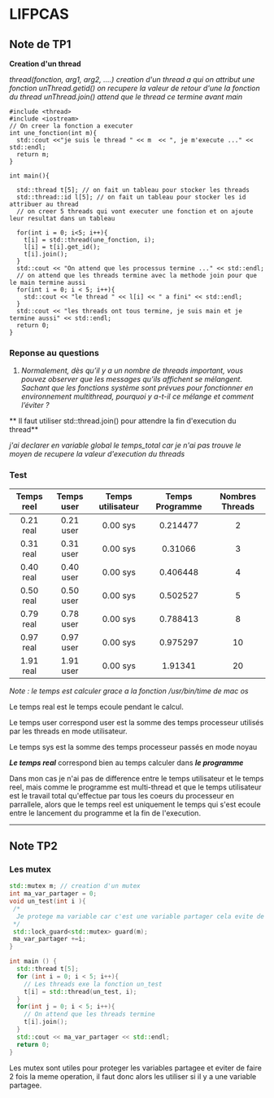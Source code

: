 # LIFPCAS

## Note de TP1

**Creation d'un thread**

_thread(fonction, arg1, arg2, ....) creation d'un thread a qui on attribut une fonction_
_unThread.getid() on recupere la valeur de retour d'une la fonction du thread_
_unThread.join() attend que le thread ce termine avant main_

```
#include <thread>
#include <iostream>
// On creer la fonction a executer
int une_fonction(int m){
  std::cout <<"je suis le thread " << m  << ", je m'execute ..." << std::endl;
  return m;
}

int main(){

  std::thread t[5]; // on fait un tableau pour stocker les threads
  std::thread::id l[5]; // on fait un tableau pour stocker les id attribuer au thread
  // on creer 5 threads qui vont executer une fonction et on ajoute leur resultat dans un tableau

  for(int i = 0; i<5; i++){
    t[i] = std::thread(une_fonction, i);
    l[i] = t[i].get_id();
    t[i].join();
  }
  std::cout << "On attend que les processus termine ..." << std::endl;
  // on attend que les threads termine avec la methode join pour que le main termine aussi
  for(int i = 0; i < 5; i++){
    std::cout << "le thread " << l[i] << " a fini" << std::endl;
  }
  std::cout << "les threads ont tous termine, je suis main et je termine aussi" << std::endl;
  return 0;
}
```

### Reponse au questions

1. _Normalement, dès qu’il y a un nombre de threads important, vous pouvez observer
   que les messages qu’ils affichent se mélangent. Sachant que les fonctions système sont
   prévues pour fonctionner en environnement multithread, pourquoi y a-t-il ce mélange et
   comment l’éviter ?_

** Il faut utiliser std::thread.join() pour attendre la fin d'execution du thread**

_j'ai declarer en variable global le temps_total car je n'ai pas trouve le moyen de recupere la valeur d'execution du threads_

### Test

| Temps reel | Temps user | Temps utilisateur | Temps Programme | Nombres Threads |
| :--------: | :--------: | :---------------: | :-------------: | :-------------: |
| 0.21 real  | 0.21 user  |     0.00 sys      |    0.214477     |        2        |
| 0.31 real  | 0.31 user  |     0.00 sys      |     0.31066     |        3        |
| 0.40 real  | 0.40 user  |     0.00 sys      |    0.406448     |        4        |
| 0.50 real  | 0.50 user  |     0.00 sys      |    0.502527     |        5        |
| 0.79 real  | 0.78 user  |     0.00 sys      |    0.788413     |        8        |
| 0.97 real  | 0.97 user  |     0.00 sys      |    0.975297     |       10        |
| 1.91 real  | 1.91 user  |     0.00 sys      |     1.91341     |       20        |

_Note : le temps est calculer grace a la fonction /usr/bin/time de mac os_

Le temps real est le temps ecoule pendant le calcul.

Le temps user correspond user est la somme des temps processeur utilisés par les threads en mode utilisateur.

Le temps sys est la somme des temps processeur passés en mode noyau

**_Le temps real_** correspond bien au temps calculer dans **_le programme_**

Dans mon cas je n'ai pas de difference entre le temps utilisateur et le temps reel, mais comme le programme est multi-thread et que le temps utilisateur est le travail total qu'effectue par tous les coeurs du processeur en parrallele, alors que le temps reel est uniquement le temps qui s'est ecoule entre le lancement du programme et la fin de l'execution.

---

## Note TP2

### Les mutex

```c++
std::mutex m; // creation d'un mutex
int ma_var_partager = 0;
void un_test(int i ){
 /*
  Je protege ma variable car c'est une variable partager cela evite de faire deux fois la meme operation
 */
 std::lock_guard<std::mutex> guard(m);
 ma_var_partager +=i;
}

int main () {
  std::thread t[5];
  for (int i = 0; i < 5; i++){
    // Les threads exe la fonction un_test
    t[i] = std::thread(un_test, i);
  }
  for(int j = 0; i < 5; i++){
    // On attend que les threads termine
    t[i].join();
  }
  std::cout << ma_var_partager << std::endl;
  return 0;
}
```
Les mutex sont utiles pour proteger les variables partagee et eviter de faire 2 fois la meme operation, il faut donc alors les utiliser si il y a une variable partagee.